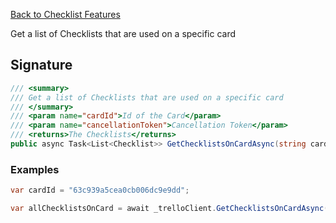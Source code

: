 [Back to Checklist Features](TrelloClient#checklist-features)

Get a list of Checklists that are used on a specific card

## Signature
```cs
/// <summary>
/// Get a list of Checklists that are used on a specific card
/// </summary>
/// <param name="cardId">Id of the Card</param>
/// <param name="cancellationToken">Cancellation Token</param>
/// <returns>The Checklists</returns>
public async Task<List<Checklist>> GetChecklistsOnCardAsync(string cardId, CancellationToken cancellationToken = default) {...}
```
### Examples
```cs
var cardId = "63c939a5cea0cb006dc9e9dd";

var allChecklistsOnCard = await _trelloClient.GetChecklistsOnCardAsync(cardId);
```
